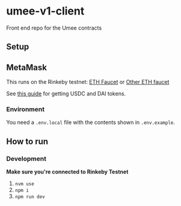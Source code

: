 # umee-v1-client

Front end repo for the Umee contracts

## Setup

## MetaMask

This runs on the Rinkeby testnet: [ETH Faucet](http://rinkeby-faucet.com/) or [Other ETH faucet](https://app.mycrypto.com/faucet)

See [this guide](https://teller.gitbook.io/teller-1/testing-guide/getting-testnet-tokens-rinkeby) for getting USDC and DAI tokens.

### Environment

You need a `.env.local` file with the contents shown in `.env.example`.

## How to run

### Development

**Make sure you're connected to Rinkeby Testnet**

1. `nvm use`
2. `npm i`
3. `npm run dev`

